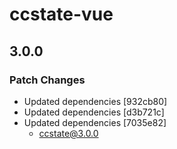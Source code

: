 # ccstate-vue

## 3.0.0

### Patch Changes

- Updated dependencies [932cb80]
- Updated dependencies [d3b721c]
- Updated dependencies [7035e82]
  - ccstate@3.0.0
